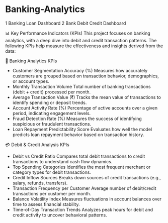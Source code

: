 # Banking-Analytics
1 Banking Loan Dashboard 
2 Bank Debit Credit Dashboard


📊 Key Performance Indicators (KPIs)
This project focuses on banking analytics, with a deep dive into debit and credit transaction patterns. The following KPIs help measure the effectiveness and insights derived from the data:

🏦 Banking Analytics KPIs
- Customer Segmentation Accuracy (%)
Measures how accurately customers are grouped based on transaction behavior, demographics, or account types.
- Monthly Transaction Volume
Total number of banking transactions (debit + credit) processed per month.
- Average Transaction Value (₹)
Tracks the mean value of transactions to identify spending or deposit trends.
- Account Activity Rate (%)
Percentage of active accounts over a given period, indicating engagement levels.
- Fraud Detection Rate (%)
Measures the success of identifying suspicious or fraudulent transactions.
- Loan Repayment Predictability Score
Evaluates how well the model predicts loan repayment behavior based on transaction history.

💳 Debit & Credit Analysis KPIs
- Debit vs Credit Ratio
Compares total debit transactions to credit transactions to understand cash flow dynamics.
- Top Spending Categories
Identifies the most frequent merchant or category types for debit transactions.
- Credit Inflow Sources
Breaks down sources of credit transactions (e.g., salary, refunds, transfers).
- Transaction Frequency per Customer
Average number of debit/credit transactions per customer per month.
- Balance Volatility Index
Measures fluctuations in account balances over time to assess financial stability.
- Time-of-Day Transaction Trends
Analyzes peak hours for debit and credit activity to uncover behavioral patterns.

